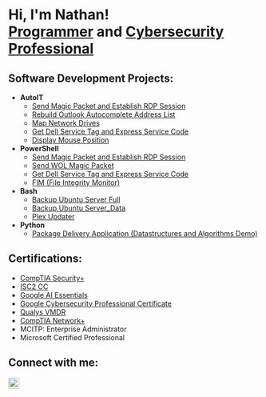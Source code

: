 <h1>Hi, I'm Nathan! <br/><a href="https://github.com/nathanlarsen1">Programmer</a> and <a href="https://www.linkedin.com/in/nathan-larsen-49671a82/">Cybersecurity Professional</a></h1>

<h2>Software Development Projects:</h2>

- <b>AutoIT</b>
  - [Send Magic Packet and Establish RDP Session](https://github.com/nathanlarsen1/SendMagicPacketRDPSession)
  - [Rebuild Outlook Autocomplete Address List](https://github.com/nathanlarsen1/RebuildOutlookAutocompleteAddressList)
  - [Map Network Drives](https://github.com/nathanlarsen1/MapNetworkDrives)
  - [Get Dell Service Tag and Express Service Code](https://github.com/nathanlarsen1/GetDellServiceTag)
  - [Display Mouse Position](https://github.com/nathanlarsen1/DisplayMousePosition)
- <b>PowerShell</b>
  - [Send Magic Packet and Establish RDP Session](https://github.com/nathanlarsen1/Sentinel-Lab)
  - [Send WOL Magic Packet](https://github.com/nathanlarsen1/Jwipe.PowerShell)
  - [Get Dell Service Tag and Express Service Code](https://github.com/nathanlarsen1/GetDellServiceTag2)
  - [FIM (File Integrity Monitor)](https://github.com/nathanlarsen1/PowerShell-Integrity-FIM)
- <b>Bash</b>
  - [Backup Ubuntu Server Full](https://github.com/nathanlarsen1/EncrypterPOC)
  - [Backup Ubuntu Server_Data](https://github.com/nathanlarsen1/DecrypterPOC)
  - [Plex Updater](https://github.com/nathanlarsen1/Key-Logger-With-Email)
- <b>Python</b>
  - [Package Delivery Application (Datastructures and Algorithms Demo)](https://github.com/nathanlarsen1/Package-Delivery-Pathfinding-Algorithm)

<h2> Certifications:</h2>

- [CompTIA Security+](https://www.comptia.org/certifications/security)
- [ISC2 CC](https://www.isc2.org/landing/1mcc?utm_source=google&utm_medium=cpc&utm_campaign=GBL-CC-1M-DG&utm_term=search&utm_content=GBL-CC-1M-DG&gad_source=1&gclid=CjwKCAjw3P-2BhAEEiwA3yPhwKce7A6S9Mt46gfALP1YHUSvypAvJrCuLcyYdOBS4g8aRF-MYC4e8BoCzHwQAvD_BwE)
- [Google AI Essentials](https://www.coursera.org/learn/google-ai-essentials)
- [Google Cybersecurity Professional Certificate](https://www.coursera.org/google-certificates/cybersecurity-certificate?utm_campaign=sou--direct__med--none-direct__cam--gwgsite__con--null__ter--null&utm_medium=institutions&utm_source=google)
- [Qualys VMDR](https://www.qualys.com/training/course/vmdr/)
- [CompTIA Network+](https://www.comptia.org/certifications/network)
- MCITP: Enterprise Administrator
- Microsoft Certified Professional


<h2>Connect with me:</h2>

[<img align="left" alt="NathanLarsen | LinkedIn" width="22px" src="https://cdn.jsdelivr.net/npm/simple-icons@v3/icons/linkedin.svg" />][linkedin]

[linkedin]: https://linkedin.com/in/nathan-larsen-49671a82
